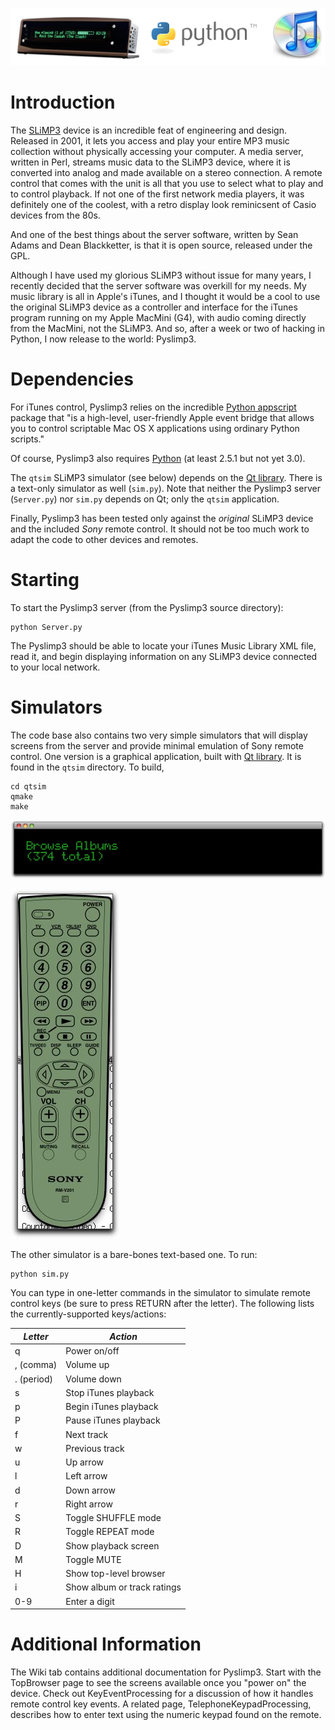 ![logo](images/logo.png)

# Introduction

The [SLiMP3](http://wiki.slimdevices.com/index.php/SLIMP3) device is an incredible feat of engineering and design.
Released in 2001, it lets you access and play your entire MP3 music collection without physically accessing your
computer. A media server, written in Perl, streams music data to the SLiMP3 device, where it is converted into analog
and made available on a stereo connection. A remote control that comes with the unit is all that you use to select what
to play and to control playback. If not one of the first network media players, it was definitely one of the coolest,
with a retro display look reminicsent of Casio devices from the 80s.

And one of the best things about the server software, written by Sean Adams and Dean Blackketter, is that it is open
source, released under the GPL.

Although I have used my glorious SLiMP3 without issue for many years, I recently decided that the server software was
overkill for my needs. My music library is all in Apple's iTunes, and I thought it would be a cool to use the original
SLiMP3 device as a controller and interface for the iTunes program running on my Apple MacMini (G4), with audio coming
directly from the MacMini, not the SLiMP3. And so, after a week or two of hacking in Python, I now release to the
world: Pyslimp3.

# Dependencies

For iTunes control, Pyslimp3 relies on the incredible
[Python appscript](http://appscript.sourceforge.net/py-appscript/index.html) package that "is a high-level,
user-friendly Apple event bridge that allows you to control scriptable Mac OS X applications using ordinary Python
scripts."

Of course, Pyslimp3 also requires [Python](http://www.python.org) (at least 2.5.1 but not yet 3.0).

The `qtsim` SLiMP3 simulator (see below) depends on the [Qt library](http://qt.io). There is a text-only simulator as
well (`sim.py`). Note that neither the Pyslimp3 server (`Server.py`) nor `sim.py` depends on Qt; only the `qtsim`
application.

Finally, Pyslimp3 has been tested only against the *original* SLiMP3 device and the included *Sony* remote control. It
should not be too much work to adapt the code to other devices and remotes.

# Starting

To start the Pyslimp3 server (from the Pyslimp3 source directory):

    python Server.py

The Pyslimp3 should be able to locate your iTunes Music Library XML file, read it, and begin displaying information on
any SLiMP3 device connected to your local network.

# Simulators

The code base also contains two very simple simulators that will display screens from the server and provide minimal
emulation of Sony remote control. One version is a graphical application, built with [Qt library](http://qt.io). It is
found in the `qtsim` directory. To build,


    cd qtsim
    qmake
    make

![Qt Simulator Screen](images/BrowseAlbums.jpg)

![Qt Remote Control](images/RemoteControl.jpg)

The other simulator is a bare-bones text-based one. To run:

    python sim.py

You can type in one-letter commands in the simulator to simulate remote control keys (be sure to press RETURN after the
letter). The following lists the currently-supported keys/actions:

*Letter* | *Action*
-------- | --------
q | Power on/off
, (comma) | Volume up
. (period) | Volume down 
s | Stop iTunes playback
p | Begin iTunes playback
P | Pause iTunes playback
f | Next track
w | Previous track
u | Up arrow
l | Left arrow
d | Down arrow
r | Right arrow
S | Toggle SHUFFLE mode
R | Toggle REPEAT mode
D | Show playback screen
M | Toggle MUTE
H | Show top-level browser
i | Show album or track ratings
0-9 | Enter a digit

# Additional Information

The Wiki tab contains additional documentation for Pyslimp3. Start with the TopBrowser page to see the screens
available once you "power on" the device. Check out KeyEventProcessing for a discussion of how it handles remote
control key events. A related page, TelephoneKeypadProcessing, describes how to enter text using the numeric keypad
found on the remote.
